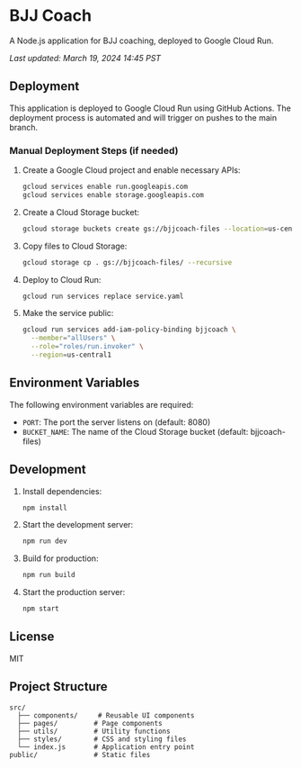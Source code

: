 # BJJ Coach

A Node.js application for BJJ coaching, deployed to Google Cloud Run.

_Last updated: March 19, 2024 14:45 PST_

## Deployment

This application is deployed to Google Cloud Run using GitHub Actions. The deployment process is automated and will trigger on pushes to the main branch.

### Manual Deployment Steps (if needed)

1. Create a Google Cloud project and enable necessary APIs:
   ```bash
   gcloud services enable run.googleapis.com
   gcloud services enable storage.googleapis.com
   ```

2. Create a Cloud Storage bucket:
   ```bash
   gcloud storage buckets create gs://bjjcoach-files --location=us-central1
   ```

3. Copy files to Cloud Storage:
   ```bash
   gcloud storage cp . gs://bjjcoach-files/ --recursive
   ```

4. Deploy to Cloud Run:
   ```bash
   gcloud run services replace service.yaml
   ```

5. Make the service public:
   ```bash
   gcloud run services add-iam-policy-binding bjjcoach \
     --member="allUsers" \
     --role="roles/run.invoker" \
     --region=us-central1
   ```

## Environment Variables

The following environment variables are required:
- `PORT`: The port the server listens on (default: 8080)
- `BUCKET_NAME`: The name of the Cloud Storage bucket (default: bjjcoach-files)

## Development

1. Install dependencies:
   ```bash
   npm install
   ```

2. Start the development server:
   ```bash
   npm run dev
   ```

3. Build for production:
   ```bash
   npm run build
   ```

4. Start the production server:
   ```bash
   npm start
   ```

## License

MIT

## Project Structure

```
src/
  ├── components/     # Reusable UI components
  ├── pages/         # Page components
  ├── utils/         # Utility functions
  ├── styles/        # CSS and styling files
  └── index.js       # Application entry point
public/              # Static files
``` 